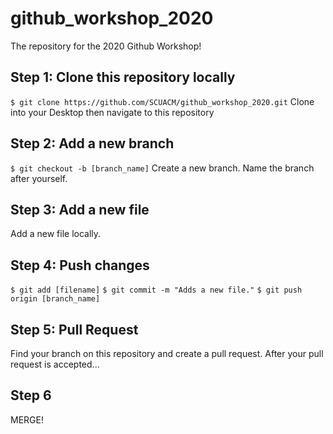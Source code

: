 # github_workshop_2020
The repository for the 2020 Github Workshop!

## Step 1: Clone this repository locally 
`$ git clone https://github.com/SCUACM/github_workshop_2020.git`
Clone into your Desktop then navigate to this repository

## Step 2: Add a new branch
`$ git checkout -b [branch_name]`
Create a new branch. Name the branch after yourself.

## Step 3: Add a new file
Add a new file locally. 

## Step 4: Push changes
`$ git add [filename]`
`$ git commit -m "Adds a new file."`
`$ git push origin [branch_name]`

## Step 5: Pull Request
Find your branch on this repository and create a pull request. After your pull request is accepted...

## Step 6
MERGE!
